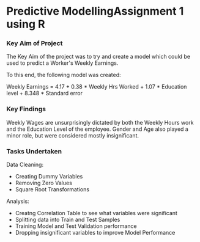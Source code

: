 # Predictive ModellingAssignment 1 using R

### Key Aim of Project

The Key Aim of the project was to try and create a model which could be used to predict a Worker's Weekly Earnings.

To this end, the following model was created:

Weekly Earnings = 4.17 	+ 0.38 * Weekly Hrs Worked 	+  1.07 * Education level + 8.348 * Standard error

### Key Findings
Weekly Wages are unsurprisingly dictated by both the Weekly Hours work and the Education Level of the employee. 
Gender and Age also played a minor role, but were considered mostly insignificant.

### Tasks Undertaken


Data Cleaning: 
- Creating Dummy Variables
- Removing Zero Values
- Square Root Transformations

Analysis:
- Creatng Correlation Table to see what variables were significant
- Splitting data into Train and Test Samples
- Training Model and Test Validation performance
- Dropping insignificant variables to improve Model Performance
